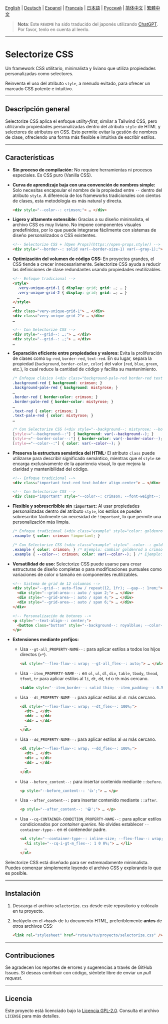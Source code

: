 [English](README.md) | [Deutsch](README.de.md) | [Espanol](README.es.md) | [Francais](README.fr.md) | [日本語](README.ja.md) | [Русский](README.ru.md) | [简体中文](README.zh-CN.md) | [繁體中文](README.zh-TW.md)

> **Nota**: Este `README` ha sido traducido del japonés utilizando [ChatGPT](https://chatgpt.com/). Por favor, tenlo en cuenta al leerlo.

---

# Selectorize CSS

Un framework CSS utilitario, minimalista y liviano que utiliza propiedades personalizadas como selectores.

Reinventa el uso del atributo `style`, a menudo evitado, para ofrecer un marcado CSS potente e intuitivo.

---

## Descripción general

Selectorize CSS aplica el enfoque *utility-first*, similar a Tailwind CSS, pero utilizando propiedades personalizadas dentro del atributo `style` de HTML y selectores de atributos en CSS. Esto permite evitar la gestión de nombres de clase, ofreciendo una forma más flexible e intuitiva de escribir estilos.

---

## Características

* **Sin proceso de compilación:**
  No requiere herramientas ni procesos especiales. Es CSS puro (Vanilla CSS).

* **Curva de aprendizaje baja con una convención de nombres simple:**
  Solo necesitas encapsular el nombre de la propiedad entre `--` dentro del atributo `style`. A diferencia de los frameworks tradicionales con cientos de clases, esta metodología es más natural y directa.

  ```html
  <div style="--color--: crimson;"> … </div>
  ```

* **Ligero y altamente extensible:**
  Gracias a su diseño minimalista, el archivo CSS es muy liviano. No impone componentes visuales predefinidos, por lo que puede integrarse fácilmente con sistemas de diseño personalizados o CSS existentes.

  ```html
  <!-- Selectorize CSS + [Open Props](https://open-props.style/) -->
  <div style="--border--: solid var(--border-size-1) var(--gray-1);"> … </div>
  ```

* **Optimización del volumen de código CSS:**
  En proyectos grandes, el CSS tiende a crecer innecesariamente. Selectorize CSS ayuda a reducir las definiciones de clase redundantes usando propiedades reutilizables.

  ```html
  <!-- Enfoque tradicional -->
  <style>
    .very-unique-grid-1 { display: grid; grid: …; … }
    .very-unique-grid-2 { display: grid; grid: …; … }
    …
  </style>
  …
  <div class="very-unique-grid-1"> … </div>
  <div class="very-unique-grid-2"> … </div>
  …

  <!-- Con Selectorize CSS -->
  <div style="--grid--: …;"> … </div>
  <div style="--grid--: …;"> … </div>
  …
  ```

* **Separación eficiente entre propiedades y valores:**
  Evita la proliferación de clases como `bg-red`, `border-red`, `text-red`. En su lugar, separa la propiedad (`background`, `border-color`, `color`) del valor (`red`, `blue`, `green`, etc.), lo cual reduce la cantidad de código y facilita su mantenimiento.

  ```css
  /* Enfoque clásico (<div class="background-pale-red border-red text-red"> … </div>) */
  .background-red { background: crimson; }
  .background-pale-red { background: mistyrose; }
  …
  .border-red { border-color: crimson; }
  .border-pale-red { border-color: mistyrose; }
  …
  .text-red { color: crimson; }
  .text-pale-red { color: mistyrose; }
  …
  
  /* Con Selectorize CSS (<div style="--background--: mistyrose; --border-color--: crimson; --color--: crimson;"> … </div>) */
  [style~="--background--:"] { background: var(--background--); }
  [style~="--border-color--:"] { border-color: var(--border-color--); }
  [style~="--color--:"] { color: var(--color--); }
  ```

* **Preserva la estructura semántica del HTML:**
  El atributo `class` puede utilizarse para describir significado semántico, mientras que el `style` se encarga exclusivamente de la apariencia visual, lo que mejora la claridad y mantenibilidad del código.

  ```html
  <!-- Enfoque tradicional -->
  <div class="important text-red text-bolder align-center"> … </div>

  <!-- Con Selectorize CSS -->
  <div class="important" style="--color--: crimson; --font-weight--: bolder; --text-align--: center;"> … </div>
  ```

* **Flexible y sobrescribible sin `!important`:**
  Al usar propiedades personalizadas dentro del atributo `style`, los estilos se pueden sobrescribir fácilmente sin necesidad de `!important`, lo que permite una personalización más limpia.

  ```css
  /* Enfoque tradicional (<div class="example" style="color: goldenrod;"> … </div>) */
  .example { color: crimson !important; }

  /* Con Selectorize CSS (<div class="example" style="--color--: goldenrod;"> … </div>) */
  .example { color: crimson; } /* Ejemplo: cambiar goldenrod a crimson */
  .example { --color--: crimson; color: var(--color--); } /* Ejemplo: establecer el valor inicial en crimson para que se pueda sobrescribir con `--color--` en el atributo `style` */
  ```

* **Versatilidad de uso:**
  Selectorize CSS puede usarse para crear estructuras de diseño completas o para modificaciones puntuales como variaciones de color o tamaño en componentes reutilizables.

  ```html
  <!-- Sistema de grid de 12 columnas -->
  <div style="--grid--: auto-flow / repeat(12, 1fr); --gap--: 1rem;">
    <div style="--grid-area--: auto / span 2;"> … </div>
    <div style="--grid-area--: auto / span 4;"> … </div>
    <div style="--grid-area--: auto / span 6;"> … </div>
  </div>

  <!-- Personalización de botones -->
  <p style="--text-align--: center;">
    <button class="button" style="--background--: royalblue; --color--: white; --min-inline-size--: calc(100% / 3);"> … </button>
  </p>
  ```

* **Extensiones mediante prefijos:**

  * Usa `--gt-all_PROPERTY-NAME--:` para aplicar estilos a todos los hijos directos (`>*`).

    ```html
    <ul style="--flex-flow--: wrap; --gt-all_flex--: auto;"> … </ul>
    ```

  * Usa `--item_PROPERTY-NAME--:` en `ol`, `ul`, `dl`, `div`, `table`, `tbody`, `thead`, `tfoot`, `tr` para aplicar estilos al `li`, `dt`, `dd`, `td` o `th` más cercano.

    ```html
    <table style="--item_border--: solid thin; --item_padding--: 0.5rem;"> … </table>
    ```

  * Usa `--dt_PROPERTY-NAME--:` para aplicar estilos al `dt` más cercano.

    ```html
    <dl style="--flex-flow--: wrap; --dt_flex--: 100%;">
      <dt> … </dt>
      <dd> … </dd>
      <dd> … </dd>
      …
    </dl>
    ```

  * Usa `--dd_PROPERTY-NAME--:` para aplicar estilos al `dd` más cercano.

    ```html
    <dl style="--flex-flow--: wrap; --dd_flex--: 100%;">
      <dt> … </dt>
      <dt> … </dt>
      <dd> … </dd>
      …
    </dl>
    ```

  * Usa `--before_content--:` para insertar contenido mediante `::before`.

    ```html
    <p style="--before_content--: '👍';"> … </p>
    ```

  * Usa `--after_content--:` para insertar contenido mediante `::after`.

    ```html
    <p style="--after_content--: '😀';"> … </p>
    ```

  * Usa `--cq-CONTAINER-CONDITION_PROPERTY-NAME--:` para aplicar estilos condicionados por *container queries*. No olvides establecer `--container-type--` en el contenedor padre.

    ```html
    <ul style="--container-type--: inline-size; --flex-flow--: wrap; --gt-all_flex--: 100%; --gap--: 1rem; --item_background--: ghostwhite; --item_padding--: 1rem;">
      <li style="--cq-i-gt-m_flex--: 1 0 0%;"> … </li>
      …
    </ul>
    ```

Selectorize CSS está diseñado para ser extremadamente minimalista. Puedes comenzar simplemente leyendo el archivo CSS y explorando lo que es posible.

---

## Instalación

1. Descarga el archivo `selectorize.css` desde este repositorio y colócalo en tu proyecto.
2. Inclúyelo en el `<head>` de tu documento HTML, preferiblemente **antes** de otros archivos CSS:

   ```html
   <link rel="stylesheet" href="ruta/a/tu/proyecto/selectorize.css" />
   ```

---

## Contribuciones

Se agradecen los reportes de errores y sugerencias a través de GitHub Issues.
Si deseas contribuir con código, siéntete libre de enviar un *pull request*.

---

## Licencia

Este proyecto está licenciado bajo la [Licencia GPL-2.0](https://www.gnu.org/licenses/gpl-2.0.html).
Consulta el archivo `LICENSE` para más detalles.
